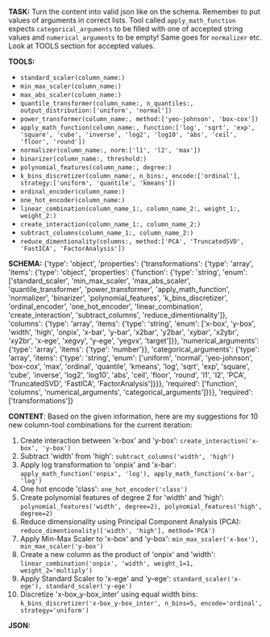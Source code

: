 **TASK:**
Turn the content into valid json like on the schema.
Remember to put values of arguments in correct lists.
Tool called `apply_math_function` expects `categorical_arguments` to be filled with one of accepted string values and `numerical_arguments` to be empty! Same goes for `normalizer` etc. Look at TOOLS section for accepted values.

**TOOLS:**
- `standard_scaler(column_name:)`
- `min_max_scaler(column_name:)`
- `max_abs_scaler(column_name:)`
- `quantile_transformer(column_name:, n_quantiles:, output_distribution:['uniform', 'normal'])`
- `power_transformer(column_name:, method:['yeo-johnson', 'box-cox'])`
- `apply_math_function(column_name:, function:['log', 'sqrt', 'exp', 'square', 'cube', 'inverse', 'log2', 'log10', 'abs', 'ceil', 'floor', 'round'])`
- `normalizer(column_name:, norm:['l1', 'l2', 'max'])`
- `binarizer(column_name:, threshold:)`
- `polynomial_features(column_name:, degree:)`
- `k_bins_discretizer(column_name:, n_bins:, encode:['ordinal'], strategy:['uniform', 'quantile', 'kmeans'])`
- `ordinal_encoder(column_name:)`
- `one_hot_encoder(column_name:)`
- `linear_combination(column_name_1:, column_name_2:, weight_1:, weight_2:)`
- `create_interaction(column_name_1:, column_name_2:)`
- `subtract_columns(column_name_1:, column_name_2:)`
- `reduce_dimentionality(columns:, method:['PCA', 'TruncatedSVD', 'FastICA', 'FactorAnalysis'])`

**SCHEMA:**
{'type': 'object', 'properties': {'transformations': {'type': 'array', 'items': {'type': 'object', 'properties': {'function': {'type': 'string', 'enum': ['standard_scaler', 'min_max_scaler', 'max_abs_scaler', 'quantile_transformer', 'power_transformer', 'apply_math_function', 'normalizer', 'binarizer', 'polynomial_features', 'k_bins_discretizer', 'ordinal_encoder', 'one_hot_encoder', 'linear_combination', 'create_interaction', 'subtract_columns', 'reduce_dimentionality']}, 'columns': {'type': 'array', 'items': {'type': 'string', 'enum': ['x-box', 'y-box', 'width', 'high', 'onpix', 'x-bar', 'y-bar', 'x2bar', 'y2bar', 'xybar', 'x2ybr', 'xy2br', 'x-ege', 'xegvy', 'y-ege', 'yegvx', 'target']}}, 'numerical_arguments': {'type': 'array', 'items': {'type': 'number'}}, 'categorical_arguments': {'type': 'array', 'items': {'type': 'string', 'enum': ['uniform', 'normal', 'yeo-johnson', 'box-cox', 'max', 'ordinal', 'quantile', 'kmeans', 'log', 'sqrt', 'exp', 'square', 'cube', 'inverse', 'log2', 'log10', 'abs', 'ceil', 'floor', 'round', 'l1', 'l2', 'PCA', 'TruncatedSVD', 'FastICA', 'FactorAnalysis']}}}, 'required': ['function', 'columns', 'numerical_arguments', 'categorical_arguments']}}}, 'required': ['transformations']}

**CONTENT**:
 Based on the given information, here are my suggestions for 10 new column-tool combinations for the current iteration:

1. Create interaction between 'x-box' and 'y-box': `create_interaction('x-box', 'y-box')`
2. Subtract 'width' from 'high': `subtract_columns('width', 'high')`
3. Apply log transformation to 'onpix' and 'x-bar': `apply_math_function('onpix', 'log'), apply_math_function('x-bar', 'log')`
4. One hot encode 'class': `one_hot_encoder('class')`
5. Create polynomial features of degree 2 for 'width' and 'high': `polynomial_features('width', degree=2), polynomial_features('high', degree=2)`
6. Reduce dimensionality using Principal Component Analysis (PCA): `reduce_dimentionality(['width', 'high'], method='PCA')`
7. Apply Min-Max Scaler to 'x-box' and 'y-box': `min_max_scaler('x-box'), min_max_scaler('y-box')`
8. Create a new column as the product of 'onpix' and 'width': `linear_combination('onpix', 'width', weight_1=1, weight_2='multiply')`
9. Apply Standard Scaler to 'x-ege' and 'y-ege': `standard_scaler('x-ege'), standard_scaler('y-ege')`
10. Discretize 'x-box_y-box_inter' using equal width bins: `k_bins_discretizer('x-box_y-box_inter', n_bins=5, encode='ordinal', strategy='uniform')`

**JSON:**
